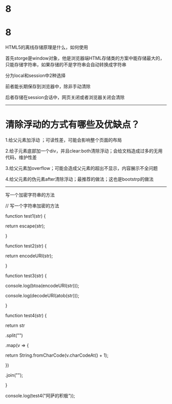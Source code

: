 # 8

# 8

HTML5的离线存储原理是什么，如何使用

首先storge是window对象，他是浏览器端HTML存储类的方案中能存储最大的，只能存储字符串，如果存储的不是字符串会自动转换成字符串

分为local和session中2种选择

前者能长期保存到浏览器中，除非手动清除

后者存储在session会话中，网页关闭或者浏览器关闭会清除

---

# 清除浮动的方式有哪些及优缺点？

1.给父元素加浮动 ；可读性差，可能会影响整个页面的布局

2.给子元素底部加一个div，并且clear:both清除浮动；会给文档造成过多的无用代码，维护性差

3.给父元素加overflow；可能会造成父元素的超出不显示，内容展示不全问题

4.给父元素的伪元素after清除浮动；最推荐的做法；这也是bootstrp的做法

---

写一个加密字符串的方法

// 写一个字符串加密的方法

function test1(str) {

return escape(str);

}

function test2(str) {

return encodeURI(str);

}

function test3(str) {

console.log(btoa(encodeURI(str)));

console.log(decodeURI(atob(str)));

}

function test4(str) {

return str

.split("")

.map(v => {

return String.fromCharCode(v.charCodeAt() + 1);

})

.join("");

}

console.log(test4("阿萨的积极"));